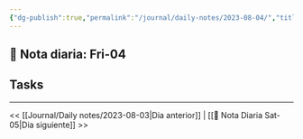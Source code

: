 ```yaml
---
{"dg-publish":true,"permalink":"/journal/daily-notes/2023-08-04/","title":"DLNT","tags":["Daily"],"noteIcon":"","created":"2023-08-04T12:09:07.418-05:00","updated":"2023-08-05T16:32:50.295-05:00"}
---
```



## 📅 Nota diaria: Fri-04


## Tasks 


- - - 

<< [[Journal/Daily notes/2023-08-03\|Dia anterior]] | [[📅 Nota Diaria Sat-05\|Dia siguiente]] >>

